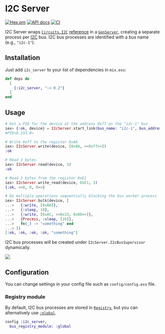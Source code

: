 # I2C Server

[![Hex.pm](https://img.shields.io/hexpm/v/i2c_server.svg)](https://hex.pm/packages/i2c_server)
[![API docs](https://img.shields.io/hexpm/v/i2c_server.svg?label=docs)](https://hexdocs.pm/i2c_server)
[![CI](https://github.com/mnishiguchi/i2c_server/actions/workflows/ci.yml/badge.svg)](https://github.com/mnishiguchi/i2c_server/actions/workflows/ci.yml)

I2C Server wraps [`Circuits.I2C`](https://hexdocs.pm/circuits_i2c/readme.html) [reference](http://erlang.org/documentation/doc-6.0/doc/reference_manual/data_types.html#id67235) in a [`GenServer`](https://hexdocs.pm/elixir/GenServer.html), creating a separate
process per [I2C](https://en.wikipedia.org/wiki/I%C2%B2C) bus. I2C bus processes are
identified with a bus name (e.g., `"i2c-1"`).

## Installation

Just add `i2c_server` to your list of dependencies in `mix.exs`:

```elixir
def deps do
  [
    {:i2c_server, "~> 0.2"}
  ]
end
```

## Usage

```elixir
# Get a PID for the device at the address 0x77 on the "i2c-1" bus
iex> {:ok, device} = I2cServer.start_link(bus_name: "i2c-1", bus_address: 0x77)
#PID<0.233.0>

# Write 0xff to the register 0x8A
iex> I2cServer.write(device, [0x8A, <<0xff>>])
:ok

# Read 3 bytes
iex> I2cServer.read(device, 3)
:ok

# Read 3 bytes from the register 0xE1
iex> I2cServer.write_read(device, 0xE1, 3)
{:ok, <<0, 0, 0>>}

# Do multiple operations sequentially blocking the bus worker process
iex> I2cServer.bulk(device, [
...>   {:write, [0xBA]},
...>   {:sleep, 10},
...>   {:write, [0xAC, <<0x33, 0x00>>]},
...>   {Process, :sleep, [10]},
...>   fn(_) -> "something" end
...> ])
[:ok, :ok, :ok, :ok, "something"]
```

I2C bus processes will be created under `I2cServer.I2cBusSupervisor` dynamically.

![](https://user-images.githubusercontent.com/7563926/117657605-c2083e00-b167-11eb-8f76-3595b4fa5785.png)

## Configuration

You can change settings in your config file such as `config/config.exs` file.

### Registry module

By default, I2C bus processes are
stored in [`Registry`](https://hexdocs.pm/elixir/Registry.html), but you can alternatively use
[`:global`](http://erlang.org/doc/man/global.html).

```elixir
config :i2c_server,
  bus_registry_module: :global
```
